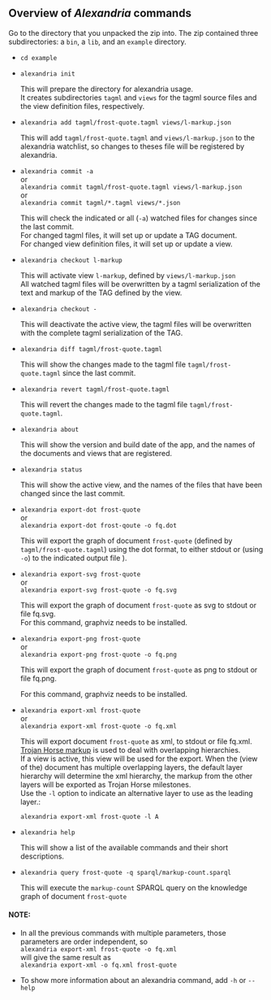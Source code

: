 ## Overview of _Alexandria_ commands

Go to the directory that you unpacked the zip into. The zip contained three subdirectories: a `bin`, a `lib`, and an `example` directory.

* `cd example`

* `alexandria init`

  This will prepare the directory for alexandria usage.   
  It creates subdirectories `tagml` and `views` for the tagml source files and the view definition files, respectively.

* `alexandria add tagml/frost-quote.tagml views/l-markup.json`  

  This will add `tagml/frost-quote.tagml` and `views/l-markup.json` to the alexandria watchlist, so changes to theses file will be registered by alexandria.

* `alexandria commit -a`  
  or  
  `alexandria commit tagml/frost-quote.tagml views/l-markup.json`    
  or  
  `alexandria commit tagml/*.tagml views/*.json`    

  This will check the indicated or all (`-a`) watched files for changes since the last commit.  
  For changed tagml files, it will set up or update a TAG document.  
  For changed view definition files, it will set up or update a view.
  
* `alexandria checkout l-markup`  

  This will activate view `l-markup`, defined by `views/l-markup.json`  
  All watched tagml files will be overwritten by a tagml serialization of the text and markup of the TAG defined by the view.

* `alexandria checkout -`  

  This will deactivate the active view, the tagml files will be overwritten with the complete tagml serialization of the TAG.
  
* `alexandria diff tagml/frost-quote.tagml`

  This will show the changes made to the tagml file `tagml/frost-quote.tagml` since the last commit.
  
* `alexandria revert tagml/frost-quote.tagml`

  This will revert the changes made to the tagml file `tagml/frost-quote.tagml`.

* `alexandria about`

  This will show the version and build date of the app, and the names of the documents and views that are registered.

* `alexandria status`

  This will show the active view, and the names of the files that have been changed since the last commit.

* `alexandria export-dot frost-quote`  
  or  
  `alexandria export-dot frost-qoute -o fq.dot`
  
  This will export the graph of document `frost-quote` (defined by ``tagml/frost-quote.tagml``) using the dot format, to either stdout or (using `-o`) to the indicated output file ).

* `alexandria export-svg frost-quote`  
  or  
  `alexandria export-svg frost-quote -o fq.svg`
  
  This will export the graph of document `frost-quote` as svg to stdout or file fq.svg.  
  For this command, graphviz needs to be installed.

* `alexandria export-png frost-quote`  
  or  
  `alexandria export-png frost-quote -o fq.png`
  
  This will export the graph of document `frost-quote` as png to stdout or file fq.png.

  For this command, graphviz needs to be installed.

* `alexandria export-xml frost-quote`  
  or  
  `alexandria export-xml frost-quote -o fq.xml`  
  
  This will export document `frost-quote` as xml, to stdout or file fq.xml.  
  [Trojan Horse markup](http://www.balisage.net/Proceedings/vol21/html/Sperberg-McQueen01/BalisageVol21-Sperberg-McQueen01.html) is used to deal with overlapping hierarchies.  
  If a view is active, this view will be used for the export.
  When the (view of the) document has multiple overlapping layers, the default layer hierarchy will determine the xml hierarchy, the markup from the other layers will be exported as Trojan Horse milestones.  
  Use the `-l` option to indicate an alternative layer to use as the leading layer.:  
  
  `alexandria export-xml frost-quote -l A`

  
* `alexandria help`
  
  This will show a list of the available commands and their short descriptions.

* `alexandria query frost-quote -q sparql/markup-count.sparql`
  
  This will execute the `markup-count` SPARQL query on the knowledge graph of document `frost-quote`

#### NOTE:
- In all the previous commands with multiple parameters, those parameters are order independent, so   
  `alexandria export-xml frost-quote -o fq.xml`  
  will give the same result as  
  `alexandria export-xml -o fq.xml frost-quote`
  
-  To show more information about an alexandria command, add `-h` or `--help`
